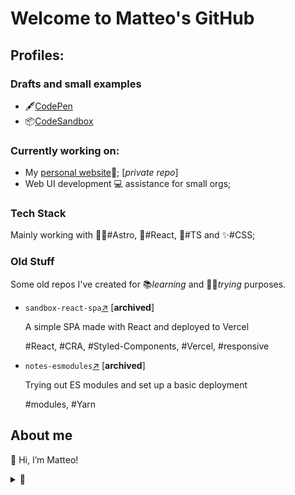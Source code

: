 # Welcome to Matteo's GitHub

## Profiles:

### Drafts and small examples

- 🖋[CodePen](https://codepen.io/matteo-spina)
- 📦[CodeSandbox](https://codesandbox.io/u/Matteo-Spina)

### Currently working on:

- My [personal website](https://www.matteos.land)🌄;  [_private repo_]
- Web UI development 💻 assistance for small orgs;

### Tech Stack

Mainly working with 👩‍🚀#Astro, 🚀#React, 🔵#TS and ✨#CSS;

### Old Stuff

Some old repos I've created for 📚*learning* and 🧪💥*trying* purposes.

- `sandbox-react-spa`[↗](https://github.com/Matteo-Spina/sandbox-react-spa) [**archived**]
  
    A simple SPA made with React and deployed to Vercel
  
    #React, #CRA, #Styled-Components, #Vercel, #responsive

- `notes-esmodules`[↗](https://github.com/Matteo-Spina/notes-esmodules) [**archived**]

    Trying out ES modules and set up a basic deployment

    #modules, #Yarn

## 
## About me

👋 Hi, I’m Matteo!

<details>
<summary>💭</summary>
<p>

*Shall be things ⚗⚙ or thoughts 📐💡, understanding is like catching a thrown ball⚾*

Is this a [Doggerel](https://www.vocabulary.com/dictionary/doggerel)?
</p>
</details>

<!---
Matteo-Spina/Matteo-Spina is a ✨ special ✨ repository because its `README.md` (this file) appears on your GitHub profile.
You can click the Preview link to take a look at your changes.
--->
